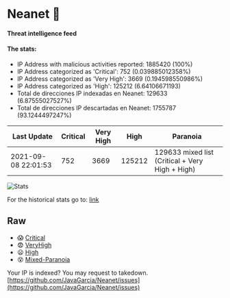 # Neanet :hocho:
#### Threat intelligence feed
#### The stats:

- IP Address with malicious activities reported: 1885420 (100%)
- IP Address categorized as 'Critical':  752 (0.039885012358%)
- IP Address categorized as 'Very High':  3669 (0.194598550986%)
- IP Address categorized as 'High':  125212 (6.64106671193)
- Total de direcciones IP indexadas en Neanet:  129633 (6.87555027527%)
- Total de direcciones IP descartadas en Neanet:  1755787 (93.1244497247%)

| Last Update | Critical | Very High | High | Paranoia |
| --- | --- | --- | --- | --- |
| 2021-09-08 22:01:53 | 752 | 3669 | 125212 | 129633 mixed list (Critical + Very High + High)|

![Stats](https://docs.google.com/spreadsheets/d/e/2PACX-1vSnaNMIXVabIpDJjufMlzH7poXnshF3mgd8Is1g9ytUEzVsP5my4Trn8f-xkoLLQ38xpL3HtmUexLo6/pubchart?oid=501124687&format=image)

For the historical stats go to: [link](/stats.csv)
## Raw
- :scream: [Critical](https://raw.githubusercontent.com/JavaGarcia/Neanet/master/blacklists/neanet_critical.txt)
- :fearful: [VeryHigh](https://raw.githubusercontent.com/JavaGarcia/Neanet/master/blacklists/neanet_veryHigh.txtt)
- :frowning: [High](https://raw.githubusercontent.com/JavaGarcia/Neanet/master/blacklists/neanet_high.txt)
- :dizzy_face: [Mixed-Paranoia](https://raw.githubusercontent.com/JavaGarcia/Neanet/master/blacklists/neanet_all.txt)


Your IP is indexed? You may request to takedown. [https://github.com/JavaGarcia/Neanet/issues](https://github.com/JavaGarcia/Neanet/issues)

























































































































































































































































































































































































































































































































































































































































































































































































































































































































































































































































































































































































































































































































































































































































































































































































































































































































































































































































































































































































































































































































































































































































































































































































































































































































































































































































































































































































































































































































































































































































































































































































































































































































































































































































































































































































































































































































































































































































































































































































































































































































































































































































































































































































































































































































































































































































































































































































































































































































































































































































































































































































































































































































































































































































































































































































































































































































































































































































































































































































































































































































































































































































































































































































































































































































































































































































































































































































































































































































































































































































































































































































































































































































































































































































































































































































































































































































































































































































































































































































































































































































































































































































































































































































































































































































































































































































































































































































































